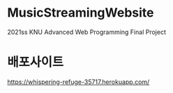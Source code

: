 # MusicStreamingWebsite
2021ss KNU Advanced Web Programming Final Project 
# 배포사이트
https://whispering-refuge-35717.herokuapp.com/